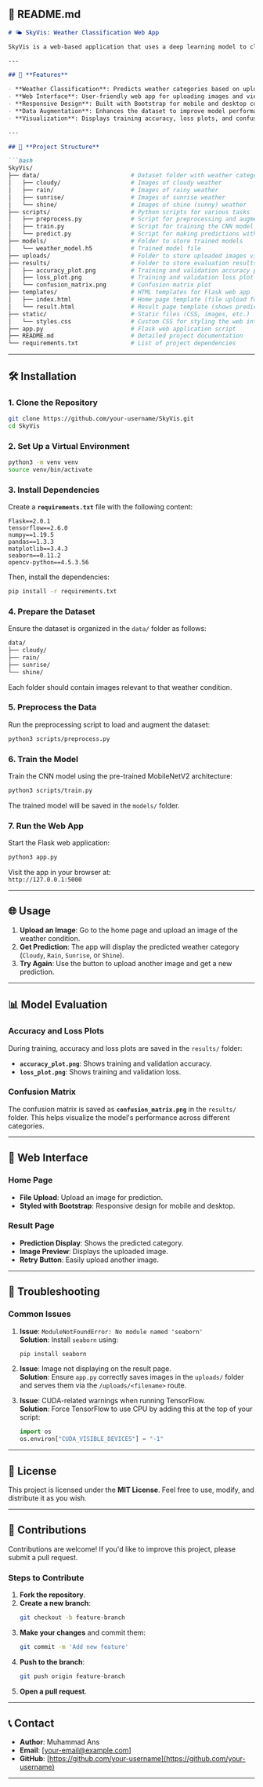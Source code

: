 
## 📄 **README.md**

```markdown
# 🌤️ SkyVis: Weather Classification Web App

SkyVis is a web-based application that uses a deep learning model to classify weather conditions from images. The model can predict four weather categories: **Cloudy, Rain, Sunrise, and Shine**. This project uses a Convolutional Neural Network (CNN) with the **MobileNetV2** architecture for image classification, and the web interface is built using **Flask** with **Bootstrap** for styling.

---

## 🚀 **Features**

- **Weather Classification**: Predicts weather categories based on uploaded images.
- **Web Interface**: User-friendly web app for uploading images and viewing predictions.
- **Responsive Design**: Built with Bootstrap for mobile and desktop compatibility.
- **Data Augmentation**: Enhances the dataset to improve model performance.
- **Visualization**: Displays training accuracy, loss plots, and confusion matrices for evaluation.

---

## 📂 **Project Structure**

```bash
SkyVis/
├── data/                          # Dataset folder with weather categories
│   ├── cloudy/                    # Images of cloudy weather
│   ├── rain/                      # Images of rainy weather
│   ├── sunrise/                   # Images of sunrise weather
│   └── shine/                     # Images of shine (sunny) weather
├── scripts/                       # Python scripts for various tasks
│   ├── preprocess.py              # Script for preprocessing and augmenting the dataset
│   ├── train.py                   # Script for training the CNN model
│   └── predict.py                 # Script for making predictions with the trained model
├── models/                        # Folder to store trained models
│   └── weather_model.h5           # Trained model file
├── uploads/                       # Folder to store uploaded images via the web app
├── results/                       # Folder to store evaluation results
│   ├── accuracy_plot.png          # Training and validation accuracy plot
│   ├── loss_plot.png              # Training and validation loss plot
│   └── confusion_matrix.png       # Confusion matrix plot
├── templates/                     # HTML templates for Flask web app
│   ├── index.html                 # Home page template (file upload form)
│   └── result.html                # Result page template (shows prediction and image)
├── static/                        # Static files (CSS, images, etc.)
│   └── styles.css                 # Custom CSS for styling the web interface
├── app.py                         # Flask web application script
├── README.md                      # Detailed project documentation
└── requirements.txt               # List of project dependencies
```

---

## 🛠️ **Installation**

### **1. Clone the Repository**

```bash
git clone https://github.com/your-username/SkyVis.git
cd SkyVis
```

### **2. Set Up a Virtual Environment**

```bash
python3 -m venv venv
source venv/bin/activate
```

### **3. Install Dependencies**

Create a **`requirements.txt`** file with the following content:

```
Flask==2.0.1
tensorflow==2.6.0
numpy==1.19.5
pandas==1.3.3
matplotlib==3.4.3
seaborn==0.11.2
opencv-python==4.5.3.56
```

Then, install the dependencies:

```bash
pip install -r requirements.txt
```

### **4. Prepare the Dataset**

Ensure the dataset is organized in the `data/` folder as follows:

```bash
data/
├── cloudy/
├── rain/
├── sunrise/
└── shine/
```

Each folder should contain images relevant to that weather condition.

### **5. Preprocess the Data**

Run the preprocessing script to load and augment the dataset:

```bash
python3 scripts/preprocess.py
```

### **6. Train the Model**

Train the CNN model using the pre-trained MobileNetV2 architecture:

```bash
python3 scripts/train.py
```

The trained model will be saved in the `models/` folder.

### **7. Run the Web App**

Start the Flask web application:

```bash
python3 app.py
```

Visit the app in your browser at:  
`http://127.0.0.1:5000`

---

## 🌐 **Usage**

1. **Upload an Image**: Go to the home page and upload an image of the weather condition.
2. **Get Prediction**: The app will display the predicted weather category (`Cloudy`, `Rain`, `Sunrise`, or `Shine`).
3. **Try Again**: Use the button to upload another image and get a new prediction.

---

## 📊 **Model Evaluation**

### **Accuracy and Loss Plots**

During training, accuracy and loss plots are saved in the `results/` folder:

- **`accuracy_plot.png`**: Shows training and validation accuracy.
- **`loss_plot.png`**: Shows training and validation loss.

### **Confusion Matrix**

The confusion matrix is saved as **`confusion_matrix.png`** in the `results/` folder. This helps visualize the model's performance across different categories.

---

## 🎨 **Web Interface**

### **Home Page**

- **File Upload**: Upload an image for prediction.
- **Styled with Bootstrap**: Responsive design for mobile and desktop.

### **Result Page**

- **Prediction Display**: Shows the predicted category.
- **Image Preview**: Displays the uploaded image.
- **Retry Button**: Easily upload another image.

---

## 🐞 **Troubleshooting**

### **Common Issues**

1. **Issue**: `ModuleNotFoundError: No module named 'seaborn'`  
   **Solution**: Install `seaborn` using:  
   ```bash
   pip install seaborn
   ```

2. **Issue**: Image not displaying on the result page.  
   **Solution**: Ensure `app.py` correctly saves images in the `uploads/` folder and serves them via the `/uploads/<filename>` route.

3. **Issue**: CUDA-related warnings when running TensorFlow.  
   **Solution**: Force TensorFlow to use CPU by adding this at the top of your script:  
   ```python
   import os
   os.environ["CUDA_VISIBLE_DEVICES"] = "-1"
   ```

---

## 📜 **License**

This project is licensed under the **MIT License**. Feel free to use, modify, and distribute it as you wish.

---

## 🙌 **Contributions**

Contributions are welcome! If you'd like to improve this project, please submit a pull request.

### **Steps to Contribute**

1. **Fork the repository**.
2. **Create a new branch**:  
   ```bash
   git checkout -b feature-branch
   ```
3. **Make your changes** and commit them:  
   ```bash
   git commit -m 'Add new feature'
   ```
4. **Push to the branch**:  
   ```bash
   git push origin feature-branch
   ```
5. **Open a pull request**.

---

## 📞 **Contact**

- **Author**: Muhammad Ans  
- **Email**: [your-email@example.com]  
- **GitHub**: [https://github.com/your-username](https://github.com/your-username)

---

